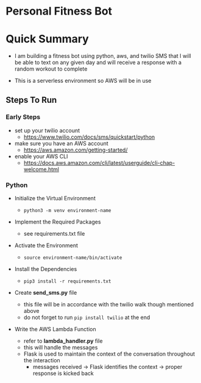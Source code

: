 # Personal Fitness Bot

# Quick Summary
- I am building a fitness bot using python, aws, and twilio SMS that I will be able to text on any given day and will receive a response with a random workout to complete 

- This is a serverless environment so AWS will be in use

## Steps To Run
### Early Steps
- set up your twilio account </br>
    - https://www.twilio.com/docs/sms/quickstart/python
- make sure you have an AWS account </br>
    - https://aws.amazon.com/getting-started/
- enable your AWS CLI </br> 
    - https://docs.aws.amazon.com/cli/latest/userguide/cli-chap-welcome.html

### Python
- Initialize the Virtual Environment </br>
    - ``` python3 -m venv environment-name ```

- Implement the Required Packages
    - see requirements.txt file

- Activate the Environment  </br>
    - ``` source environment-name/bin/activate ```
- Install the Dependencies </br>
    - ``` pip3 install -r requirements.txt ```

- Create __send_sms.py__ file
    - this file will be in accordance with the twilio walk though mentioned above
    - do not forget to run ``` pip install twilio ``` at the end 

- Write the AWS Lambda Function 
    - refer to __lambda_handler.py__ file
    - this will handle the messages
    - Flask is used to maintain the context of the conversation throughout the interaction
        - messages received -> Flask identifies the context -> proper response is kicked back
